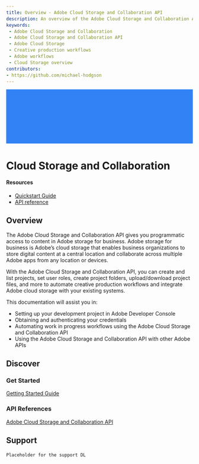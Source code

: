 ```yaml
---
title: Overview - Adobe Cloud Storage and Collaboration API
description: An overview of the Adobe Cloud Storage and Collaboration API
keywords:
 - Adobe Cloud Storage and Collaboration
 - Adobe Cloud Storage and Collaboration API
 - Adobe Cloud Storage
 - Creative production workflows
 - Adobe workflows
 - Cloud Storage overview
contributors:
- https://github.com/michael-hodgson
---
```


![Hero image](../pages/guides/images/banner.png)

# Cloud Storage and Collaboration

<Resources slots="heading, links"/>

#### Resources

* [Quickstart Guide](./guides/quick_start/index.md)
* [API reference](./api/index.md)

## Overview

The Adobe Cloud Storage and Collaboration API gives you programmatic access to content in Adobe storage for business. Adobe storage for business is Adobe’s cloud storage that enables business organizations to store digital content at a central location and collaborate across multiple Adobe apps from any location or devices.

With the Adobe Cloud Storage and Collaboration API, you can create and list projects, set user roles, create project folders, upload/download project files, and more to automate creative production workflows and integrate Adobe cloud storage with your existing systems.

This documentation will assist you in:

* Setting up your development project in Adobe Developer Console
* Obtaining and authenticating your credentials
* Automating work in progress workflows using the Adobe Cloud Storage and Collaboration API
* Using the Adobe Cloud Storage and Collaboration API with other Adobe APIs

## Discover

### Get Started

[Getting Started Guide](./guides/getting_started/index.md)

### API References

[Adobe Cloud Storage and Collaboration API](./api/index.md)

## Support

`Placeholder for the support DL`
